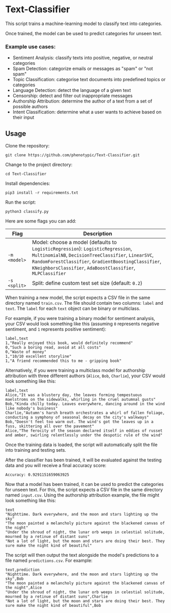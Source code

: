 # Text-Classifier

This script trains a machine-learning model to classify text into categories. 

Once trained, the model can be used to predict categories for unseen text.

### Example use cases:

- Sentiment Analysis: classify texts into positive, negative, or neutral categories
- Spam Detection: categorize emails or messages as "spam" or "not spam"
- Topic Classification: categorise text documents into predefined topics or categories
- Language Detection: detect the language of a given text
- Censorship: detect and filter out inappropriate messages
- Authorship Attribution: determine the author of a text from a set of possible authors
- Intent Classification: determine what a user wants to achieve based on their input

## Usage

Clone the repository:
```
git clone https://github.com/phenotypic/Text-Classifier.git
```

Change to the project directory:
```
cd Text-Classifier
```

Install dependencies:
```
pip3 install -r requirements.txt
```

Run the script:
```
python3 classify.py
```

Here are some flags you can add:

| Flag | Description |
| --- | --- |
| `-m <model>` | Model: choose a model (defaults to `LogisticRegression`): `LogisticRegression`, `MultinomialNB`, `DecisionTreeClassifier`, `LinearSVC`, `RandomForestClassifier`, `GradientBoostingClassifier`, `KNeighborsClassifier`, `AdaBoostClassifier`, `MLPClassifier` |
| `-s <split>` | Split: define custom test set size (default: `0.2`) |

When training a new model, the script expects a CSV file in the same directory named `train.csv`. The file should contain two columns: `label` and `text`. The `label` for each `text` object can be binary or multiclass.

For example, if you were training a binary model for sentiment analysis, your CSV would look something like this (assuming `0` represents negative sentiment, and `1` represents positive sentiment):

```
label,text
1,"Really enjoyed this book, would definitely recommend"
0,"Such a boring read, avoid at all costs"
0,"Waste of money"
1,"10/10 excellent storyline"
1,"A friend recommended this to me - gripping book"
```

Alternatively, if you were training a multiclass model for authorship attribution with three different authors (`Alice`, `Bob`, `Charlie`), your CSV would look something like this:

```
label,text
Alice,"It was a blustery day, the leaves forming tempestuous maelstroms on the sidewalks, whirling in the cruel autumnal gusts"
Bob,"Kinda chilly today. Leaves everywhere, dancing around in the wind like nobody's business"
Charlie,"Autumn's harsh breath orchestrates a whirl of fallen foliage, conducting a symphony of seasonal decay on the city's walkways"
Bob,"Doesn't feel too warm out. The wind's got the leaves up in a fuss, skittering all over the pavement"
Alice,"The ferocity of the season declared itself in eddies of russet and amber, swirling relentlessly under the despotic rule of the wind"
```

Once the training data is loaded, the script will automatically split the file into training and testing sets.

After the classifier has been trained, it will be evaluated against the testing data and you will receive a final accuracy score:

```
Accuracy: 0.9291151659063925
```

Now that a model has been trained, it can be used to predict the categories for unseen text. For this, the script expects a CSV file in the same directory named `input.csv`. Using the authorship attribution example, the file might look something like this:

```
text
"Nighttime. Dark everywhere, and the moon and stars lighting up the sky"
"The moon painted a melancholy picture against the blackened canvas of the night"
"Under the shroud of night, the lunar orb weeps in celestial solitude, mourned by a retinue of distant suns"
"Not a lot of light, but the moon and stars are doing their best. They sure make the night kind of beautiful"
```

The script will then output the text alongside the model's predictions to a file named `predictions.csv`. For example:

```
text,prediction
"Nighttime. Dark everywhere, and the moon and stars lighting up the sky",Bob
"The moon painted a melancholy picture against the blackened canvas of the night",Alice
"Under the shroud of night, the lunar orb weeps in celestial solitude, mourned by a retinue of distant suns",Charlie
"Not a lot of light, but the moon and stars are doing their best. They sure make the night kind of beautiful",Bob
```
